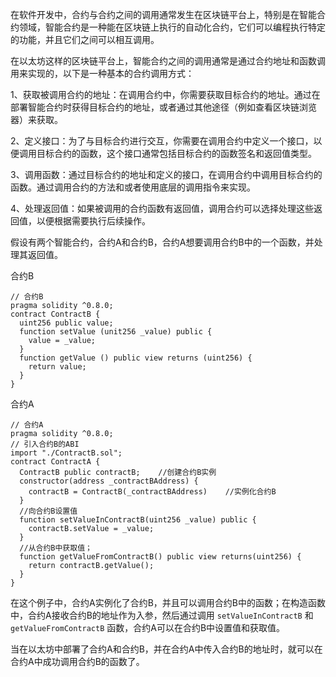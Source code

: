 在软件开发中，合约与合约之间的调用通常发生在区块链平台上，特别是在智能合约领域，智能合约是一种能在区块链上执行的自动化合约，它们可以编程执行特定的功能，并且它们之间可以相互调用。

在以太坊这样的区块链平台上，智能合约之间的调用通常是通过合约地址和函数调用来实现的，以下是一种基本的合约调用方式：

1、获取被调用合约的地址：在调用合约中，你需要获取目标合约的地址。通过在部署智能合约时获得目标合约的地址，或者通过其他途径（例如查看区块链浏览器）来获取。

2、定义接口：为了与目标合约进行交互，你需要在调用合约中定义一个接口，以便调用目标合约的函数，这个接口通常包括目标合约的函数签名和返回值类型。

3、调用函数：通过目标合约的地址和定义的接口，在调用合约中调用目标合约的函数。通过调用合约的方法和或者使用底层的调用指令来实现。

4、处理返回值：如果被调用的合约函数有返回值，调用合约可以选择处理这些返回值，以便根据需要执行后续操作。

假设有两个智能合约，合约A和合约B，合约A想要调用合约B中的一个函数，并处理其返回值。

合约B
```
// 合约B
pragma solidity ^0.8.0;
contract ContractB {
  uint256 public value;
  function setValue (unit256 _value) public {
    value = _value;
  }
  function getValue () public view returns (uint256) {
    return value;
  }
}
```

合约A
```
// 合约A
pragma solidity ^0.8.0;
// 引入合约B的ABI
import "./ContractB.sol";
contract ContractA {
  ContractB public contractB;    //创建合约B实例
  constructor(address _contractBAddress) {
    contractB = ContractB(_contractBAddress)    //实例化合约B
  }
  //向合约B设置值
  function setValueInContractB(uint256 _value) public {
    contractB.setValue = _value;
  }
  //从合约B中获取值；
  function getValueFromContractB() public view returns(uint256) {
    return contractB.getValue();
  }
}
```
在这个例子中，合约A实例化了合约B，并且可以调用合约B中的函数；在构造函数中，合约A接收合约B的地址作为入参，然后通过调用 `setValueInContractB` 和 `getValueFromContractB` 函数，合约A可以在合约B中设置值和获取值。

当在以太坊中部署了合约A和合约B，并在合约A中传入合约B的地址时，就可以在合约A中成功调用合约B的函数了。
